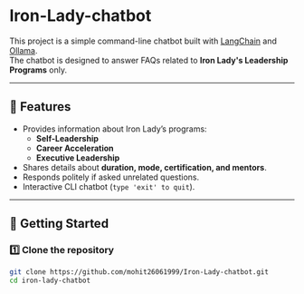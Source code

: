 # Iron-Lady-chatbot

This project is a simple command-line chatbot built with [LangChain](https://www.langchain.com/) and [Ollama](https://ollama.ai/).  
The chatbot is designed to answer FAQs related to **Iron Lady's Leadership Programs** only.

---

## 📌 Features
- Provides information about Iron Lady’s programs:
  - **Self-Leadership**
  - **Career Acceleration**
  - **Executive Leadership**
- Shares details about **duration, mode, certification, and mentors**.
- Responds politely if asked unrelated questions.
- Interactive CLI chatbot (`type 'exit' to quit`).

---

## 🚀 Getting Started

### 1️⃣ Clone the repository
```bash
git clone https://github.com/mohit26061999/Iron-Lady-chatbot.git
cd iron-lady-chatbot

